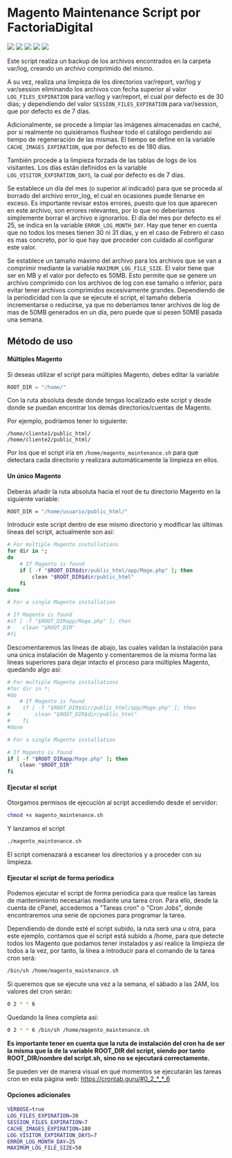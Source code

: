 
# Magento Maintenance Script por FactoriaDigital
![](https://img.shields.io/github/stars/factoriadigital/magento-maintenance-script.svg) ![](https://img.shields.io/github/forks/factoriadigital/magento-maintenance-script.svg) ![](https://img.shields.io/github/tag/factoriadigital/magento-maintenance-script.svg) ![](https://img.shields.io/github/release/factoriadigital/magento-maintenance-script.svg) ![](https://img.shields.io/github/issues/factoriadigital/magento-maintenance-script.svg) 

Este script realiza un backup de los archivos encontrados en la carpeta var/log, creando un archivo comprimido del mismo. 

A su vez, realiza una limpieza de los directorios var/report, var/log y var/session eliminando los archivos con fecha superior al valor `LOG_FILES_EXPIRATION` para var/log y var/report, el cual por defecto es de 30 días; y dependiendo del valor `SESSION_FILES_EXPIRATION` para var/session, que por defecto es de 7 días.

Adicionalmente, se procede a limpiar las imágenes almacenadas en caché, por si realmente no quisiéramos flushear todo el catálogo perdiendo así tiempo de regeneración de las mismas. El tiempo se define en la variable `CACHE_IMAGES_EXPIRATION`, que por defecto es de 180 días.

También procede a la limpieza forzada de las tablas de logs de los visitantes. Los días están definidos en la variable `LOG_VISITOR_EXPIRATION_DAYS`, la cual por defecto es de 7 días.

Se establece un día del mes (o superior al indicado) para que se proceda al borrado del archivo error_log, el cual en ocasiones puede llenarse en exceso. Es importante revisar estos errores, puesto que los que aparecen en este archivo, son errores relevantes, por lo que no deberíamos simplemente borrar el archivo e ignorarlos. 
El día del mes por defecto es el 25, se indica en la variable `ERROR_LOG_MONTH_DAY`. Hay que tener en cuenta que no todos los meses tienen 30 ni 31 días, y en el caso de Febrero el caso es mas concreto, por lo que hay que proceder con cuidado al configurar este valor.

Se establece un tamaño máximo del archivo para los archivos que se van a comprimir mediante la variable `MAXIMUM_LOG_FILE_SIZE`. El valor tiene que ser en MB y el valor por defecto es 50MB. Esto permite que se genere un archivo comprimido con los archivos de log con ese tamaño o inferior, para evitar tener archivos comprimidos excesivamente grandes. Dependiendo de la periodicidad con la que se ejecute el script, el tamaño debería incrementarse o reducirse, ya que no deberíamos tener archivos de log de mas de 50MB generados en un día, pero puede que sí pesen 50MB pasada una semana.

## Método de uso

#### Múltiples Magento
Si deseas utilizar el script para múltiples Magento, debes editar la variable
```javascript
ROOT_DIR = "/home/"
```
Con la ruta absoluta desde donde tengas localizado este script y desde donde se puedan encontrar los demás directorios/cuentas de Magento. 

Por ejemplo, podríamos tener lo siguiente:

```
/home/cliente1/public_html/
/home/cliente2/public_html/
```

Por los que el script iría en `/home/magento_maintenance.sh` para que detectara cada directorio y realizara automáticamente la limpieza en ellos.

#### Un único Magento

Deberás añadir la ruta absoluta hacia el root de tu directorio Magento en la siguiente variable:
```bash
ROOT_DIR = "/home/usuario/public_html/"
```
Introducir este script dentro de ese mismo directorio y modificar las últimas líneas del script, actualmente son así:
```bash
# For multiple Magento installations
for dir in *;
do
    # If Magento is found
    if [ -f "$ROOT_DIR$dir/public_html/app/Mage.php" ]; then    
        clean "$ROOT_DIR$dir/public_html"
    fi
done

# For a single Magento installation

# If Magento is found
#if [ -f "$ROOT_DIRapp/Mage.php" ]; then    
#    clean "$ROOT_DIR"
#fi
```
Descomentaremos las líneas de abajo, las cuales validan la instalación para una única instalación de Magento y comentaremos de la misma forma las líneas superiores para dejar intacto el proceso para múltiples Magento, quedando algo así:

```bash
# For multiple Magento installations
#for dir in *;
#do
    # If Magento is found
#    if [ -f "$ROOT_DIR$dir/public_html/app/Mage.php" ]; then    
#        clean "$ROOT_DIR$dir/public_html"
#    fi
#done

# For a single Magento installation

# If Magento is found
if [ -f "$ROOT_DIRapp/Mage.php" ]; then    
    clean "$ROOT_DIR"
fi
```
#### Ejecutar el script

Otorgamos permisos de ejecución al script accediendo desde el servidor:
```bash
chmod +x magento_maintenance.sh
```
Y lanzamos el script 
```bash
./magento_maintenance.sh
```
El script comenazará a escanear los directorios y a proceder con su limpieza.

#### Ejecutar el script de forma periodica

Podemos ejecutar el script de forma periodica para que realice las tareas de mantenimiento necesarias mediante una tarea cron. 
Para ello, desde la cuenta de cPanel, accedemos a "Tareas cron" o "Cron Jobs", donde encontraremos una serie de opciones para programar la tarea.

Dependiendo de donde esté el script subido, la ruta será una u otra, para este ejemplo, contamos que el script está subido a /home, para que detecte todos los Magento que podamos tener instalados y así realice la limpieza de todos a la vez, por tanto, la línea a introducir para el comando de la tarea cron será:

```bash
/bin/sh /home/magento_maintenance.sh
```

Si queremos que se ejecute una vez a la semana, el sábado a las 2AM, los valores del cron serán:

```bash
0 2 * * 6
```

Quedando la línea completa así:

```bash
0 2 * * 6 /bin/sh /home/magento_maintenance.sh
```

**Es importante tener en cuenta que la ruta de instalación del cron ha de ser la misma que la de la variable ROOT_DIR del script, siendo por tanto ROOT_DIR/nombre del script.sh, sino no se ejecutará correctamente.**

Se pueden ver de manera visual en qué momentos se ejecutarán las tareas cron en esta página web: https://crontab.guru/#0_2_*_*_6

#### Opciones adicionales
```bash 
VERBOSE=true
LOG_FILES_EXPIRATION=30
SESSION_FILES_EXPIRATION=7
CACHE_IMAGES_EXPIRATION=180
LOG_VISITOR_EXPIRATION_DAYS=7
ERROR_LOG_MONTH_DAY=25
MAXIMUM_LOG_FILE_SIZE=50
```
